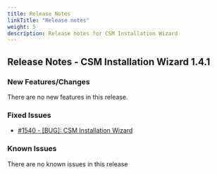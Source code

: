 ```yaml
---
title: Release Notes
linkTitle: "Release notes"
weight: 5
description: Release notes for CSM Installation Wizard
---
```


## Release Notes - CSM Installation Wizard 1.4.1










### New Features/Changes

There are no new features in this release.

### Fixed Issues

- [#1540 - [BUG]: CSM Installation Wizard ](https://github.com/dell/csm/issues/1540)

### Known Issues

There are no known issues in this release



